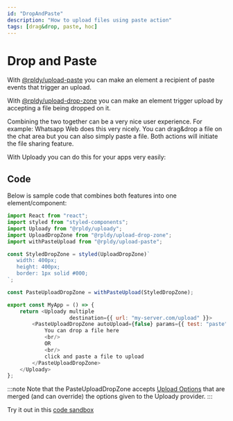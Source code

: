 ```yaml
---
id: "DropAndPaste"
description: "How to upload files using paste action"
tags: [drag&drop, paste, hoc]
---
```


# Drop and Paste

With [@rpldy/upload-paste](../../packages/rpldy-upload-paste) you can make an element a 
recipient of paste events that trigger an upload.

With [@rpldy/upload-drop-zone](../../packages/rpldy-upload-drop-zone) you can make an element trigger upload by 
accepting a file being dropped on it.

Combining the two together can be a very nice user experience. For example: Whatsapp Web does this very nicely.
You can drag&drop a file on the chat area but you can also simply paste a file. Both actions will initiate the file sharing feature.

With Uploady you can do this for your apps very easily:

## Code

Below is sample code that combines both features into one element/component:

```javascript
import React from "react";
import styled from "styled-components";
import Uploady from "@rpldy/uploady";
import UploadDropZone from "@rpldy/upload-drop-zone";
import withPasteUpload from "@rpldy/upload-paste";

const StyledDropZone = styled(UploadDropZone)`
   width: 400px;
   height: 400px;
   border: 1px solid #000;
`;

const PasteUploadDropZone = withPasteUpload(StyledDropZone);

export const MyApp = () => {
    return <Uploady multiple
                    destination={{ url: "my-server.com/upload" }}>
        <PasteUploadDropZone autoUpload={false} params={{ test: "paste" }}>
            You can drop a file here
            <br/>
            OR
            <br/>
            click and paste a file to upload
        </PasteUploadDropZone>
    </Uploady>
};
```

:::note
Note that the PasteUploadDropZone accepts [Upload Options](../../api#props) that are merged (and can override)
the options given to the Uploady provider. 
:::

Try it out in this [code sandbox](https://codesandbox.io/s/react-uploady-drag-and-paste-usx9s?file=/src/App.js)
